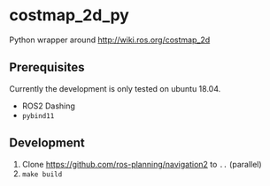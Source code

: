 # costmap_2d_py

Python wrapper around http://wiki.ros.org/costmap_2d

## Prerequisites

Currently the development is only tested on ubuntu 18.04.

- ROS2 Dashing
- `pybind11`

## Development

1. Clone https://github.com/ros-planning/navigation2 to `..` (parallel)
2. `make build`

